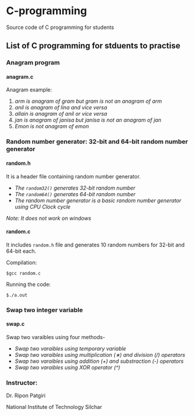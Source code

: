 # C-programming
Source code of C programming for students


## List of C programming for stduents to practise

### Anagram program 
#### anagram.c

Anagram example: 
1. *arm is anagram of gram but gram is not an anagram of arm*
2. *anil is anagram of lina and vice versa*
3. *allain is anagram of anil or vice versa*
4. *jan is anagram of janisa but janisa is not an anagram of jan*
5. *Emon is not anagram of emon*

### Random number generator: 32-bit and 64-bit random number generator
#### random.h
It is a header file containing random number generator. 

* *The `random32()` generates 32-bit random number*
* *The `random64()` generates 64-bit random number*
* *The random number generator is a basic random number generator using CPU Clock cycle*

*Note: It does not work on windows*

#### random.c
It includes `random.h` file and generates 10 random numbers for 32-bit and 64-bit each.

Compilation:

`$gcc random.c`

Running the code: 

`$./a.out`

### Swap two integer variable
#### swap.c

Swap two varaibles using four methods-
* *Swap two varaibles using temporary variable*
* *Swap two varaibles using multiplication (&lowast;) and division (/) operators* 
* *Swap two varaibles using addition (+) and substraction (-) operators*
* *Swap two varaibles using XOR operator (^)*


### Instructor:

Dr. Ripon Patgiri

National Institute of Technology Silchar
